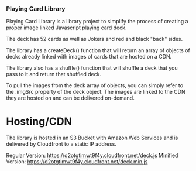 ### Playing Card Library
Playing Card Library is a library project to simplify the process of creating a proper image linked Javascript playing card deck. 

The deck has 52 cards as well as Jokers and red and black "back" sides. 

The library has a createDeck() function that will return an array of objects of decks already linked with images of cards that are hosted on a CDN. 

The library also has a shuffle() function that will shuffle a deck that you pass to it and return that shuffled deck. 

To pull the images from the deck array of objects, you can simply refer to the .imgSrc property of the deck object. 
The images are linked to the CDN they are hosted on and can be delivered on-demand. 


# Hosting/CDN
The library is hosted in an S3 Bucket with Amazon Web Services and is delivered by Cloudfront to a static IP address. 

Regular Version: https://d2otgtimwt9f4y.cloudfront.net/deck.js
Minified Version: https://d2otgtimwt9f4y.cloudfront.net/deck.min.js
